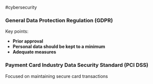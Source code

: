 #cybersecurity 

### General Data Protection Regulation (GDPR)
Key points:
- **Prior approval**
- **Personal data should be kept to a minimum**
- **Adequate measures**


### Payment Card Industry Data Security Standard (PCI DSS)
Focused on maintaining secure card transactions

